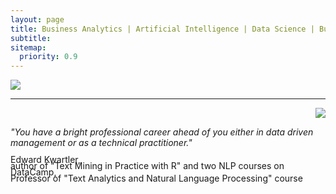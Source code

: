 ```yaml
---
layout: page
title: Business Analytics | Artificial Intelligence | Data Science | Business Consulting
subtitle:
sitemap:
  priority: 0.9
---
```


<img src="{{ '/assets/img/alexey.jpeg' | prepend: site.baseurl }}" id="about-img">

<hr>

<div style="float: right">
    <img src="{{ '/assets/img/Ted Kwartler.png' | prepend: site.baseurl }}" id="about-img-2">
</div>
<div style="clear:both"></div>

<p>
    <i>
        "You have a bright professional career ahead of you either in data driven management or as a technical practitioner."
    </i>
</p>

<p>
    <span style="float: right; line-height: 70%; ">
        Edward Kwartler, <br>author of "Text Mining in Practice with R" and two NLP courses on DataCamp,<br>Professor of "Text Analytics and Natural Language Processing" course
    </span>
</p>
<br><br><br>
